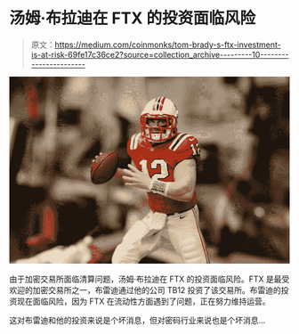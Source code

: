 # 汤姆·布拉迪在 FTX 的投资面临风险

> 原文：<https://medium.com/coinmonks/tom-brady-s-ftx-investment-is-at-risk-69fe17c36ce2?source=collection_archive---------10----------------------->

![](img/a09427a04e7f2745e6d0015fa85ca26f.png)

由于加密交易所面临清算问题，汤姆·布拉迪在 FTX 的投资面临风险。FTX 是最受欢迎的加密交易所之一，布雷迪通过他的公司 TB12 投资了该交易所。布雷迪的投资现在面临风险，因为 FTX 在流动性方面遇到了问题，正在努力维持运营。

这对布雷迪和他的投资来说是个坏消息，但对密码行业来说也是个坏消息…
